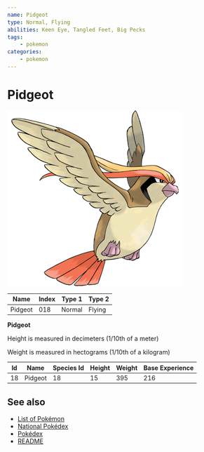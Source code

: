 ```yaml
---
name: Pidgeot
type: Normal, Flying
abilities: Keen Eye, Tangled Feet, Big Pecks
tags:
    - pokemon
categories:
    - pokemon
---
```


# Pidgeot


![Pidgeot](images/018.png)

| **Name** | **Index** | **Type 1** | **Type 2** |
|----|----|----|----|
| Pidgeot | 018 | Normal | Flying  |

**Pidgeot** 


Height is measured in decimeters (1/10th of a meter)

Weight is measured in hectograms (1/10th of a kilogram)

| **Id** | **Name** | **Species Id** | **Height** | **Weight** | **Base Experience** |
|--------|----------|----------------|------------|------------|---------------------|
| 18 | Pidgeot | 18 | 15 | 395 | 216 |


## See also

- [List of Pokémon](../pokemon.md)
- [National Pokédex](../national_pokedex.md)
- [Pokédex](../pokedex.md)
- [README](../README.md)
